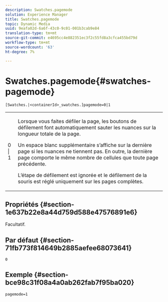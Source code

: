 ```yaml
---
description: Swatches.pagemode
solution: Experience Manager
title: Swatches.pagemode
topic: Dynamic Media
uuid: 9eafa02d-6a6f-43c0-9c01-001b3cab9e84
translation-type: tm+mt
source-git-commit: e4695cc4e882351ec3f2c55fd8a3cfca455bd79d
workflow-type: tm+mt
source-wordcount: '63'
ht-degree: 7%

---
```



# Swatches.pagemode{#swatches-pagemode}

`[Swatches.|<containerId>_swatches.]pagemode=0|1`

<table id="table_52306D2150BC4EE2BD4CE4C718E96CC0"> 
 <tbody> 
  <tr> 
   <td colname="col1"> <p> <span class="codeph"> 0 | 1 </span> </p> </td> 
   <td colname="col2"> <p> Lorsque vous faites défiler la page, les boutons de défilement font automatiquement sauter les nuances sur la longueur totale de la page. </p> <p>Un espace blanc supplémentaire s’affiche sur la dernière page si les nuances ne tiennent pas. En outre, la dernière page comporte le même nombre de cellules que toute page précédente. </p> <p>L’étape de défilement est ignorée et le défilement de la souris est réglé uniquement sur les pages complètes. </p> </td> 
  </tr> 
 </tbody> 
</table>

## Propriétés {#section-1e637b22e8a44d759d588e47576891e6}

Facultatif.

## Par défaut {#section-71fb773f814649b2885aefee68073641}

`0`

## Exemple {#section-bce98c31f08a4a0ab262fab7f95ba020}

`pagemode=1`
